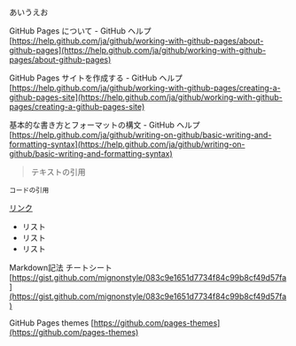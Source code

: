 あいうえお

GitHub Pages について - GitHub ヘルプ  
[https://help.github.com/ja/github/working-with-github-pages/about-github-pages](https://help.github.com/ja/github/working-with-github-pages/about-github-pages)

GitHub Pages サイトを作成する - GitHub ヘルプ  
[https://help.github.com/ja/github/working-with-github-pages/creating-a-github-pages-site](https://help.github.com/ja/github/working-with-github-pages/creating-a-github-pages-site)

基本的な書き方とフォーマットの構文 - GitHub ヘルプ  
[https://help.github.com/ja/github/writing-on-github/basic-writing-and-formatting-syntax](https://help.github.com/ja/github/writing-on-github/basic-writing-and-formatting-syntax)

>テキストの引用

```
コードの引用
```

[リンク](https://pages.github.com/)

- リスト
- リスト
- リスト

Markdown記法 チートシート  
[https://gist.github.com/mignonstyle/083c9e1651d7734f84c99b8cf49d57fa](https://gist.github.com/mignonstyle/083c9e1651d7734f84c99b8cf49d57fa)

GitHub Pages themes
[https://github.com/pages-themes](https://github.com/pages-themes)
